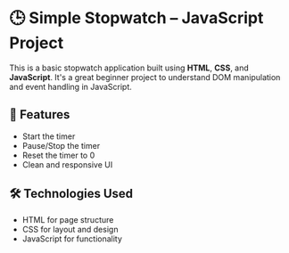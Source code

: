 # 🕒 Simple Stopwatch – JavaScript Project

This is a basic stopwatch application built using **HTML**, **CSS**, and **JavaScript**. It's a great beginner project to understand DOM manipulation and event handling in JavaScript.

## 🚀 Features

- Start the timer
- Pause/Stop the timer
- Reset the timer to 0
- Clean and responsive UI

## 🛠️ Technologies Used

- HTML for page structure
- CSS for layout and design
- JavaScript for functionality
